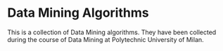 # Data Mining Algorithms
This is a collection of Data Mining algorithms. They have been collected during the course of Data Mining at Polytechnic University of Milan.
